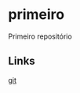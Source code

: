 # primeiro
Primeiro repositório 

## Links 
[git](https://www.alura.com.br/artigos/o-que-e-git-github?gclid=CjwKCAjwyryUBhBSEiwAGN5OCPX6nU-n7h_FtiUnm45ETSqBymzS2kjt9i2UinpyubThdvbKhbxPHRoCtKsQAvD_BwE/)
